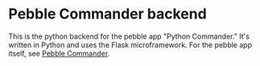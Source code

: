 # Pebble Commander backend

This is the python backend for the pebble app "Python Commander." It's written in Python and uses the Flask microframework. For the pebble app itself, see [Pebble Commander](https://github.com/c0decat/pebble-commander).
